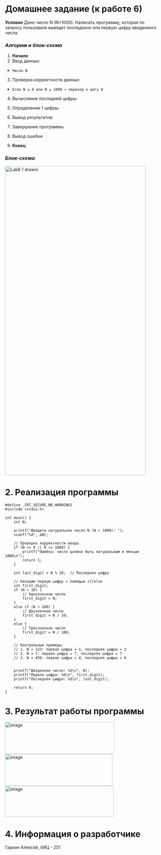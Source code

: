 # Домашнее задание (к работе 6)

**Условие**
Дано число N (N<1000). Написать программу, которая по запросу пользоваля выведет последнюю или первую цифру введенного числа.

### *Алгорим и блок-схема*

1. **Начало**
2. Ввод данных:
- `Число N`
3. Проверка корректности данных:
- `Если N ≤ 0 или N ≥ 1000 → переход к шагу 8`
4. Вычисление последней цифры:
  
5. Определение 1 цифры:
   
6. Вывод результатов:
7. Завершение программы
8. Вывод ошибки
9. **Конец**

### *Блок-схема*

<img width="465" height="1019" alt="Lab6 1 drawio" src="https://github.com/user-attachments/assets/171d3330-36f4-4d61-bab3-d45a6fede309" />

# 2. Реализация программы
```
#define _CRT_SECURE_NO_WARNINGS
#include <stdio.h>

int main() {
    int N;

    printf("Введите натуральное число N (N < 1000): ");
    scanf("%d", &N);

    // Проверка корректности ввода
    if (N <= 0 || N >= 1000) {
        printf("Ошибка: число должно быть натуральным и меньше 1000\n");
        return 1;
    }

    int last_digit = N % 10;  // Последняя цифра

    // Находим первую цифру с помощью if/else
    int first_digit;
    if (N < 10) {
        // Однозначное число
        first_digit = N;
    }
    else if (N < 100) {
        // Двузначное число
        first_digit = N / 10;
    }
    else {
        // Трехзначное число
        first_digit = N / 100;
    }

    // Контрольные примеры:
    // 1. N = 123: первая цифра = 1, последняя цифра = 3
    // 2. N = 7: первая цифра = 7, последняя цифра = 7
    // 3. N = 456: первая цифра = 4, последняя цифра = 6


    printf("Введенное число: %d\n", N);
    printf("Первая цифра: %d\n", first_digit);
    printf("Последняя цифра: %d\n", last_digit);

    return 0;
}
```
# 3. Результат работы программы
<img width="362" height="106" alt="image" src="https://github.com/user-attachments/assets/0d15d43e-b24d-41ee-badb-a2f34c601812" />
<img width="355" height="105" alt="image" src="https://github.com/user-attachments/assets/f9d704f8-7c5c-48cf-88c0-092321d00742" />
<img width="359" height="102" alt="image" src="https://github.com/user-attachments/assets/73f3b2af-d768-4857-8563-96a0426b1c53" />

# 4. Информация о разработчике
Гаркин Алексей, бИЦ - 251
